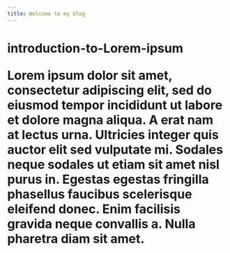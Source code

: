 ```yaml
---
title: Welcome to my blog
---
```


<h1>introduction-to-Lorem-ipsum
  <br>
  <p>Lorem ipsum dolor sit amet, consectetur adipiscing elit, sed do eiusmod tempor incididunt ut labore et dolore magna aliqua. A erat nam at lectus urna. Ultricies integer quis auctor elit sed vulputate mi. Sodales neque sodales ut etiam sit amet nisl purus in. Egestas egestas fringilla phasellus faucibus scelerisque eleifend donec. Enim facilisis gravida neque convallis a. Nulla pharetra diam sit amet.
